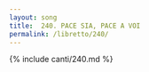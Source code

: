 ```yaml
---
layout: song
title:  240. PACE SIA, PACE A VOI
permalink: /libretto/240/
---
```

{% include canti/240.md %}   